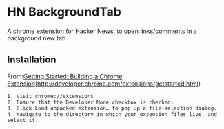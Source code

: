 HN BackgroundTab
================

A chrome extension for Hacker News, to open links/comments in a background new tab


Installation
------------

From:[Getting Started: Building a Chrome Extension](http://developer.chrome.com/extensions/getstarted.html)[http://developer.chrome.com/extensions/getstarted.html)

    1. Visit chrome://extensions
    2. Ensure that the Developer Mode checkbox is checked.
    3. Click Load unpacked extension… to pop up a file-selection dialog.
    4. Navigate to the directory in which your extension files live, and select it.